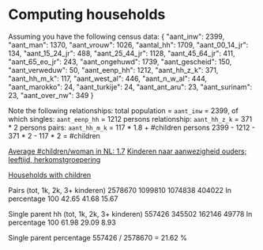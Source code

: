 # Computing households
Assuming you have the following census data:
{
  "aant_inw": 2399,
  "aant_man": 1370,
  "aant_vrouw": 1026,
  "aantal_hh": 1709,
  "aant_00_14_jr": 134,
  "aant_15_24_jr": 488,
  "aant_25_44_jr": 1128,
  "aant_45_64_jr": 411,
  "aant_65_eo_jr": 243,
  "aant_ongehuwd": 1739,
  "aant_gescheid": 150,
  "aant_verweduw": 50,
  "aant_eenp_hh": 1212,
  "aant_hh_z_k": 371,
  "aant_hh_m_k": 117,
  "aant_west_al": 446,
  "aant_n_w_al": 444,
  "aant_marokko": 24,
  "aant_turkije": 24,
  "aant_ant_aru": 23,
  "aant_surinam": 23,
  "aant_over_nw": 349
}

Note the following relationships:
total population = `aant_inw` = 2399, of which
  singles: `aant_eenp_hh` = 1212 persons
  relationship: `aant_hh_z_k` = 371 * 2 persons
  pairs: `aant_hh_m_k` = 117 * 1.8 + #children persons
2399 - 1212 - 371 * 2 - 117 * 2 = #children


[Average #children/woman in NL: 1.7](http://www.clo.nl/indicatoren/nl2110-gemiddeld-kindertal-per-vrouw)
[Kinderen naar aanwezigheid ouders; leeftijd, herkomstgroepering
](http://statline.cbs.nl/Statweb/publication/?DM=SLNL&PA=81485NED&D1=a&D2=1-6&D3=1,l&D4=0&D5=1,5-9&D6=0&D7=0,l&VW=T)

[Households with children](http://statline.cbs.nl/Statweb/publication/?DM=SLNL&PA=71487NED&D1=0-3,12-15&D2=0-6&D3=0&D4=0,4,9,14-15&HDR=T&STB=G1,G2,G3&VW=T)

Pairs (tot, 1k, 2k, 3+ kinderen)
2578670	1099810	1074838	404022
In percentage
100 42.65 41.68 15.67

Single parent hh (tot, 1k, 2k, 3+ kinderen)
557426	345502	162146	49778
In percentage
100 61.98 29.09 8.93

Single parent percentage
557426 / 2578670 = 21.62 %
<!--
We also have the following:
total population = `aant_inw` = 2399, of which
  never maried: `aant_ongehuwd` = 1739 persons
  divorced: `aant_gescheid` = 150 persons
  widowed: `aant_verweduw` = 50 persons
  other (i.e. children < 21 years): ?
2399 - 1739 - 150 - 200 = 460 #children-->

